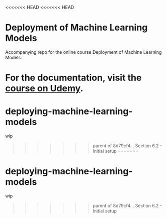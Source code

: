 <<<<<<< HEAD
<<<<<<< HEAD
# Deployment of Machine Learning Models
Accompanying repo for the online course Deployment of Machine Learning Models.

For the documentation, visit the [course on Udemy](https://www.udemy.com/deployment-of-machine-learning-models/?couponCode=TIDREPO).
=======
# deploying-machine-learning-models
wip
>>>>>>> parent of 8d79cf4... Section 6.2 - Initial setup
=======
# deploying-machine-learning-models
wip
>>>>>>> parent of 8d79cf4... Section 6.2 - Initial setup
